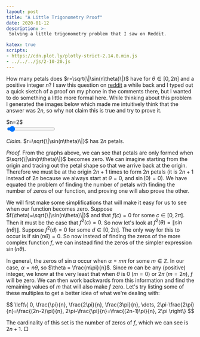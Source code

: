 ```yaml
---
layout: post
title: "A Little Trigonometry Proof"
date: 2020-01-12
description: >-
 Solving a little trigonometry problem that I saw on Reddit.

katex: true
scripts:
- https://cdn.plot.ly/plotly-strict-2.14.0.min.js
- ../../../js/2-10-20.js
---
```


How many petals does $r=\sqrt{\|\sin(n\theta)\|}$ have for $\theta\in[0,2\pi]$ and a positive integer $n$? I saw this question on [reddit](https://www.reddit.com/r/askmath/comments/eqvhfo/how_many_pedals_does_the_curve_r_sqrt_sinn%CE%B8_have) a while back and I typed out a quick sketch of a proof on my phone in the comments there, but I wanted to do something a little more formal here. While thinking about this problem I generated the images below which made me intuitively think that the answer was $2n$, so why not claim this is true and try to prove it.

<div class="container text-center">
	<div id="plot"></div>
	<div id="display">$n=2$</div>
	<input id="slider" type="range" class="form-control-range" min="1" max="20" value="2">
</div>

*Claim.* $r=\sqrt{\|\sin(n\theta)\|}$ has $2n$ petals.

*Proof.* From the graphs above, we can see that petals are only formed when $\sqrt{\|\sin(n\theta)\|}$ becomes zero. We can imagine starting from the origin and tracing out the petal shape so that we arrive back at the origin. Therefore we must be at the origin $2n+1$ times to form $2n$ petals (it is $2n+1$ instead of $2n$ because we always start at $\theta=0$, and $\sin(0)=0$). We have equated the problem of finding the number of petals with finding the number of zeros of our function, and proving one will also prove the other.

We will first make some simplifications that will make it easy for us to see when our function becomes zero. Suppose $f(\theta)=\sqrt{\|\sin(n\theta)\|}$ and that $f(c)=0$ for some $c\in[0,2\pi]$. Then it must be the case that $f^2(c)=0$. So now let's look at $f^2(\theta)=\|\sin(n\theta)\|$. Suppose $f^2(d)=0$ for some $d\in[0,2\pi]$. The only way for this to occur is if $\sin(n\theta)=0$. So now instead of finding the zeros of the more complex function $f$, we can instead find the zeros of the simpler expression $\sin(n\theta)$.

In general, the zeros of $\sin\alpha$ occur when $\alpha=m\pi$ for some $m\in\mathbb{Z}$. In our case, $\alpha=n\theta$, so $\theta = \frac{m\pi}{n}$. Since $m$ can be any (positive) integer, we know at the very least that when $\theta$ is $0$ $(m=0)$ or $2\pi$ $(m=2n)$, $f$ will be zero. We can then work backwards from this information and find the remaining values of $m$ that will also make $f$ zero. Let's try listing some of these multiples to get a better idea of what we're dealing with:

$$
\left\{ 0, \frac{\pi}{n}, \frac{2\pi}{n}, \frac{3\pi}{n}, \dots, 2\pi-\frac{2\pi}{n}=\frac{(2n-2)\pi}{n}, 2\pi-\frac{\pi}{n}=\frac{(2n-1)\pi}{n}, 2\pi \right\}
$$

The cardinality of this set is the number of zeros of $f$, which we can see is $2n+1$. $\Box$
